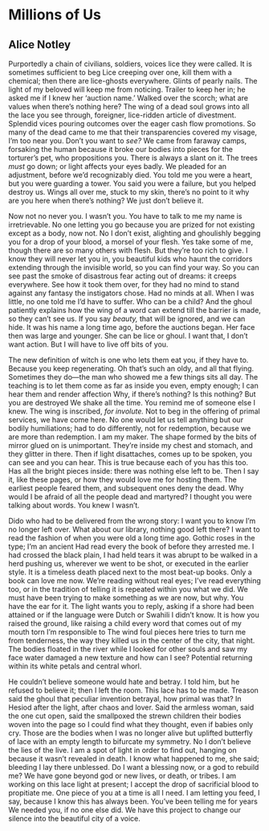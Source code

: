 # Millions of Us
## Alice Notley
Purportedly a chain of civilians, soldiers, voices
lice they were called. It is sometimes sufficient to beg
Lice creeping over one, kill them with a chemical;
then there are lice-ghosts everywhere. Glints of pearly
nails. The light of my beloved will keep me from noticing.
Trailer to keep her in; he asked me if I knew her ‘auction name.’
Walked over the scorch; what are values when there’s nothing here?
The wing of a dead soul grows into all the lace you see through,
foreigner, lice-ridden article of divestment. Splendid vices
pouring outcomes over the eager cash flow promotions.
So many of the dead came to me that their transparencies
covered my visage, I’m too near you. Don’t you want to _see?_
We came from faraway camps, forsaking the human because it
broke our bodies into pieces for the torturer’s pet, who
propositions you. There is always a slant on it. The trees _must_
go down; or light affects your eyes badly. We pleaded for an
adjustment, before we’d recognizably died. You
told me you were a heart, but you were guarding a tower. You
said you were a failure, but you helped destroy us.
Wings all over me, stuck to my skin, there’s no point to it
why are you here when there’s nothing? We just don’t believe it.


Now not no never you. I wasn’t you. You have to talk to me
my name is irretrievable. No one letting you go because you
are prized for not existing except as a body, now not.
No I don’t exist, alighting and ghoulishly begging you for a
drop of your blood, a morsel of your flesh. Yes take some of
me, though there are so many others with flesh. But they’re too
rich to give. I know they will never let you in, you beautiful
kids who haunt the corridors extending through
the invisible world, so you can find your way. So you can see
past the smoke of disastrous fear acting out of dreams:
it creeps everywhere. See how it took them over, for
they had no mind to stand against any fantasy the instigators
chose. Had no minds at all. When I was little, no one told
me I’d have to suffer. Who can be a child? And the ghoul
patiently explains how the wing of a word can extend till the
barrier is made, so they can’t see us. If you say _beauty,_ that
will be ignored, and we can hide. It was his name a long time ago,
before the auctions began. Her face then was large and younger.
She can be lice or ghoul. I want that, I don’t want action. But I
will have to live off bits of you.


The new definition of witch is one who lets them eat you, if
they have to. Because you keep regenerating. Oh that’s such an oldy,
and all that flying. Sometimes they do—the man who showed me a
few things sits all day. The teaching is to let them come as far as
inside you even, empty enough; I can hear them and render affection
Why, if there’s nothing? Is this nothing? But you are destroyed
We shake all the time. You remind me of someone else I knew.
The wing is inscribed, _for_ _involute._ Not to beg in the offering
of primal services, we have come here. No one would let us tell
anything but our bodily humiliations; had to do differently, not for
redemption, because we are more than redemption. I am my maker.
The shape formed by the bits of mirror glued on is unimportant.
They’re inside my chest and stomach, and they glitter in there.
Then if light disattaches, comes up to be spoken, you
can see and you can hear. This is true because each of you has this
too. Has all the bright pieces inside: there was nothing else
left to be. Then I say it, like these pages, or how they would
love me for hosting them. The earliest people feared them,
and subsequent ones deny the dead. Why would I be afraid of
all the people dead and martyred? I thought you were talking
about words. You knew I wasn’t.


Dido who had to be delivered from the wrong story:
I want you to know I’m no longer left over. What about our
library, nothing good left there? I want to read the fashion of when you
were old a long time ago. Gothic roses in the type; I’m an ancient
Had read every the book of before they arrested me.
I had crossed the black plain, I had held tears it was abrupt
to be walked in a herd pushing us, wherever we went to be shot, or
executed in the earlier style. It is a timeless death placed next to the
most beat-up books. Only a book can love me now. We’re reading
without real eyes; I’ve read everything too, or in the tradition of
telling it is repeated within you what we did. We must have
been trying to make something as we are now, but why. You
have the ear for it. The light wants you to reply, asking if a
shore had been attained or if the language were Dutch or Swahili
I didn’t know. It is how you raised the ground, like raising a child
every word that comes out of my mouth torn I’m responsible to
The wind foul pieces here tries to turn me from tenderness, the way
they killed us in the center of the city, that night. The bodies
floated in the river while I looked for other souls and saw my face
water damaged a new texture and how can I see? Potential
returning within its white petals and central whorl.


He couldn’t believe someone would hate and betray. I
told him, but he refused to believe it; then I left the room.
This lace has to be made. Treason said the ghoul that
peculiar invention betrayal, how primal was that?
In Hesiod after the light, after chaos and lover. Said the armless
woman, said the one cut open, said the smallpoxed
the strewn children their bodies woven into the page
so I could find what they thought, even if babies only cry.
Those are the bodies when I was no longer alive but uplifted
butterfly of lace with an empty length to bifurcate my symmetry.
No I don’t believe the lies of the live. I am a spot of light in
order to find out, hanging on because it wasn’t revealed in
death. I know what happened to me, she said; bleeding I
lay there unblessed. Do I want a blessing now, or a god to
rebuild me? We have gone beyond god or new lives, or death, or
tribes. I am working on this lace light at present; I accept the
drop of sacrificial blood to propitiate me. One piece of you at a time
is all I need. I am letting you feed, I say, because I know this has
always been. You’ve been telling me for years
We needed you, if no one else did. We have this project to
change our silence into the beautiful city of a voice.
